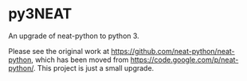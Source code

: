 py3NEAT
=======

An upgrade of neat-python to python 3.

Please see the original work at https://github.com/neat-python/neat-python, which has been moved from https://code.google.com/p/neat-python/. This project is just a small upgrade.

